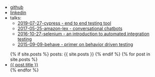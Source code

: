 - <i class="fa fa-github" aria-hidden="true"></i> [github](https://github.com/southekal)
- <i class="fa fa-linkedin" aria-hidden="true"></i> [linkedin](https://linkedin.com/in/southe)
- <i class="fa fa-book"></i> talks:
  - [2019-07-27-cypress - end to end testing tool](https://southekal.com/talks/cypress-presentation.html)
  - [2017-05-25-amazon-lex - conversational chatbots](https://southekal.com/talks/amazon-lex-chatbot.html)
  - [2016-10-27-selenium - an introduction to automated integration testing](https://southekal.com/talks/devict-selenium-intro.html)
  - [2015-09-09-behave - primer on behavior driven testing](https://southekal.com/talks/intro-to-behavior-driven-testing-using-behave.html)

<ul>
  {% if site.posts %}
  	posts: {{ site.posts }}
  {% endif %}
  {% for post in site.posts %}
    <li>
      <a href="{{ post.url }}">{{ post.title }}</a>
    </li>
  {% endfor %}
</ul>
